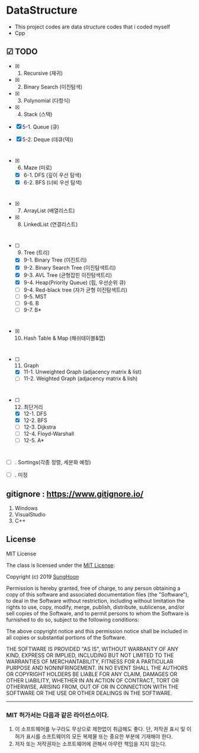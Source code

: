 # DataStructure
- This project codes are data structure codes that i coded myself
- Cpp

## ☑ TODO
- [x] 1. Recursive (재귀)
- [x] 2. Binary Search (이진탐색)
- [x] 3. Polynomial (다항식)
- [x] 4. Stack (스택)
　
 
- [x] 5-1. Queue (큐)
- [x] 5-2. Deque (데큐(덱))
#
- [x] 6. Maze (미로)
  - [x] 6-1. DFS (깊이 우선 탐색)
  - [x] 6-2. BFS (너비 우선 탐색)
#
- [x] 7. ArrayList (배열리스트)
- [x] 8. LinkedList (연결리스트)
#
- [ ] 9. Tree (트리)
  - [x] 9-1. Binary Tree (이진트리)
  - [x] 9-2. Binary Search Tree (이진탐색트리)
  - [x] 9-3. AVL Tree (균형잡힌 이진탐색트리)
  - [x] 9-4. Heap(Priority Queue) (힙, 우선순위 큐)
  - [ ] 9-4. Red-black tree (자가 균형 이진탐색트리)
  - [ ] 9-5. MST
  - [ ] 9-6. B
  - [ ] 9-7. B*
#
- [x] 10. Hash Table & Map (해쉬테이블&맵)
#
- [ ] 11. Graph
  - [x] 11-1. Unweighted Graph (adjacency matrix & list)
  - [ ] 11-2. Weighted Graph (adjacency matrix & lish)
#
- [ ] 12. 최단거리
  - [x] 12-1. DFS
  - [x] 12-2. BFS
  - [ ] 12-3. Dijkstra
  - [ ] 12-4. Floyd-Warshall
  - [ ] 12-5. A*
#
- [ ] . Sortings(각종 정렬, 세분화 예정)
- [ ] . 미정



## gitignore : https://www.gitignore.io/
1. Windows
2. VisualStudio
3. C++

## License

MIT License

The class is licensed under the [MIT License](http://opensource.org/licenses/MIT):

Copyright (c) 2019 [SungHoon](https://github.com/610ksh)

Permission is hereby granted, free of charge, to any person obtaining a copy
of this software and associated documentation files (the "Software"), to deal
in the Software without restriction, including without limitation the rights
to use, copy, modify, merge, publish, distribute, sublicense, and/or sell
copies of the Software, and to permit persons to whom the Software is
furnished to do so, subject to the following conditions:

The above copyright notice and this permission notice shall be included in all
copies or substantial portions of the Software.

THE SOFTWARE IS PROVIDED "AS IS", WITHOUT WARRANTY OF ANY KIND, EXPRESS OR
IMPLIED, INCLUDING BUT NOT LIMITED TO THE WARRANTIES OF MERCHANTABILITY,
FITNESS FOR A PARTICULAR PURPOSE AND NONINFRINGEMENT. IN NO EVENT SHALL THE
AUTHORS OR COPYRIGHT HOLDERS BE LIABLE FOR ANY CLAIM, DAMAGES OR OTHER
LIABILITY, WHETHER IN AN ACTION OF CONTRACT, TORT OR OTHERWISE, ARISING FROM,
OUT OF OR IN CONNECTION WITH THE SOFTWARE OR THE USE OR OTHER DEALINGS IN THE
SOFTWARE.

---
### MIT 허가서는 다음과 같은 라이선스이다.
1. 이 소프트웨어를 누구라도 무상으로 제한없이 취급해도 좋다. 단, 저작권 표시 및 이 허가 표시를 소프트웨어의 모든 복제물 또는 중요한 부분에 기재해야 한다.
2. 저자 또는 저작권자는 소프트웨어에 관해서 아무런 책임을 지지 않는다.
